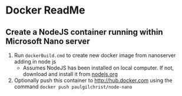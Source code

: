 # Docker ReadMe

## Create a NodeJS container running within Microsoft Nano server

1. Run ```dockerBuild.cmd``` to create new docker image from nanoserver adding in node js
    * Assumes NodeJS has been installed on local computer.  If not, download and install it from [nodejs.org](https://nodejs.org/en/download/)
2. Optionally push this container to http://hub.docker.com using the command ```docker push paulgilchrist/node-nano```
